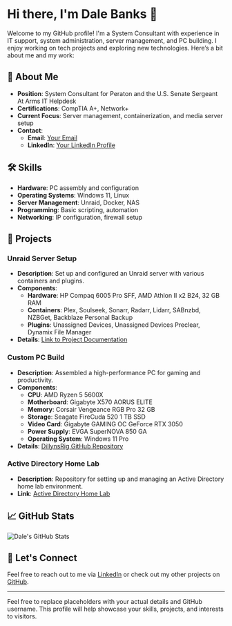 # Hi there, I'm Dale Banks 👋

Welcome to my GitHub profile! I'm a System Consultant with experience in IT support, system administration, server management, and PC building. I enjoy working on tech projects and exploring new technologies. Here’s a bit about me and my work:

## 🚀 About Me

- **Position**: System Consultant for Peraton and the U.S. Senate Sergeant At Arms IT Helpdesk
- **Certifications**: CompTIA A+, Network+
- **Current Focus**: Server management, containerization, and media server setup
- **Contact**: 
  - **Email**: [Your Email](mailto:dalebanks@gmail.com)
  - **LinkedIn**: [Your LinkedIn Profile](https://www.linkedin.com/in/dalebanks)

## 🛠️ Skills

- **Hardware**: PC assembly and configuration
- **Operating Systems**: Windows 11, Linux
- **Server Management**: Unraid, Docker, NAS
- **Programming**: Basic scripting, automation
- **Networking**: IP configuration, firewall setup

## 💼 Projects

### **Unraid Server Setup**
- **Description**: Set up and configured an Unraid server with various containers and plugins.
- **Components**:
  - **Hardware**: HP Compaq 6005 Pro SFF, AMD Athlon II x2 B24, 32 GB RAM
  - **Containers**: Plex, Soulseek, Sonarr, Radarr, Lidarr, SABnzbd, NZBGet, Backblaze Personal Backup
  - **Plugins**: Unassigned Devices, Unassigned Devices Preclear, Dynamix File Manager
- **Details**: [Link to Project Documentation](#)

### **Custom PC Build**
- **Description**: Assembled a high-performance PC for gaming and productivity.
- **Components**:
  - **CPU**: AMD Ryzen 5 5600X
  - **Motherboard**: Gigabyte X570 AORUS ELITE
  - **Memory**: Corsair Vengeance RGB Pro 32 GB
  - **Storage**: Seagate FireCuda 520 1 TB SSD
  - **Video Card**: Gigabyte GAMING OC GeForce RTX 3050
  - **Power Supply**: EVGA SuperNOVA 850 GA
  - **Operating System**: Windows 11 Pro
- **Details**: [DillynsRig GitHub Repository](https://github.com/dxlebxnks/DillynsRig)

### **Active Directory Home Lab**
- **Description**: Repository for setting up and managing an Active Directory home lab environment.
- **Link**: [Active Directory Home Lab](https://github.com/dxlebxnks/ActiveDirectoryHomeLab)

## 📈 GitHub Stats

![Dale's GitHub Stats](https://github-readme-stats.vercel.app/api?username=your-github-username&show_icons=true&hide_title=true&hide_border=true)

## 🌟 Let's Connect

Feel free to reach out to me via [LinkedIn](https://www.linkedin.com/in/your-profile) or check out my other projects on [GitHub](https://github.com/your-github-username).

---

Feel free to replace placeholders with your actual details and GitHub username. This profile will help showcase your skills, projects, and interests to visitors.
